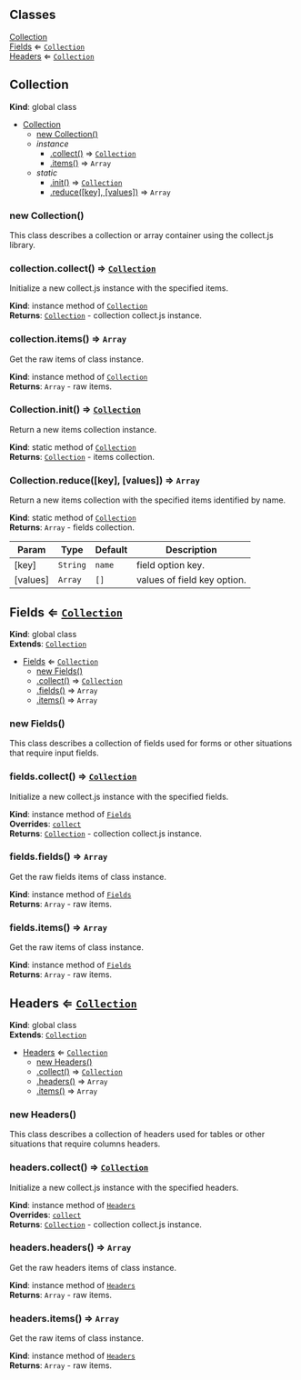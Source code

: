 ## Classes

<dl>
<dt><a href="#Collection">Collection</a></dt>
<dd></dd>
<dt><a href="#Fields">Fields</a> ⇐ <code><a href="#Collection">Collection</a></code></dt>
<dd></dd>
<dt><a href="#Headers">Headers</a> ⇐ <code><a href="#Collection">Collection</a></code></dt>
<dd></dd>
</dl>

<a name="Collection"></a>

## Collection
**Kind**: global class  

* [Collection](#Collection)
    * [new Collection()](#new_Collection_new)
    * _instance_
        * [.collect()](#Collection+collect) ⇒ [<code>Collection</code>](#Collection)
        * [.items()](#Collection+items) ⇒ <code>Array</code>
    * _static_
        * [.init()](#Collection.init) ⇒ [<code>Collection</code>](#Collection)
        * [.reduce([key], [values])](#Collection.reduce) ⇒ <code>Array</code>

<a name="new_Collection_new"></a>

### new Collection()
This class describes a collection or array container using the collect.js library.

<a name="Collection+collect"></a>

### collection.collect() ⇒ [<code>Collection</code>](#Collection)
Initialize a new collect.js instance with the specified items.

**Kind**: instance method of [<code>Collection</code>](#Collection)  
**Returns**: [<code>Collection</code>](#Collection) - collection collect.js instance.  
<a name="Collection+items"></a>

### collection.items() ⇒ <code>Array</code>
Get the raw items of class instance.

**Kind**: instance method of [<code>Collection</code>](#Collection)  
**Returns**: <code>Array</code> - raw items.  
<a name="Collection.init"></a>

### Collection.init() ⇒ [<code>Collection</code>](#Collection)
Return a new items collection instance.

**Kind**: static method of [<code>Collection</code>](#Collection)  
**Returns**: [<code>Collection</code>](#Collection) - items collection.  
<a name="Collection.reduce"></a>

### Collection.reduce([key], [values]) ⇒ <code>Array</code>
Return a new items collection with the specified items identified by name.

**Kind**: static method of [<code>Collection</code>](#Collection)  
**Returns**: <code>Array</code> - fields collection.  

| Param | Type | Default | Description |
| --- | --- | --- | --- |
| [key] | <code>String</code> | <code>name</code> | field option key. |
| [values] | <code>Array</code> | <code>[]</code> | values of field key option. |

<a name="Fields"></a>

## Fields ⇐ [<code>Collection</code>](#Collection)
**Kind**: global class  
**Extends**: [<code>Collection</code>](#Collection)  

* [Fields](#Fields) ⇐ [<code>Collection</code>](#Collection)
    * [new Fields()](#new_Fields_new)
    * [.collect()](#Fields+collect) ⇒ [<code>Collection</code>](#Collection)
    * [.fields()](#Fields+fields) ⇒ <code>Array</code>
    * [.items()](#Collection+items) ⇒ <code>Array</code>

<a name="new_Fields_new"></a>

### new Fields()
This class describes a collection of fields used for forms or other situations that require input fields.

<a name="Fields+collect"></a>

### fields.collect() ⇒ [<code>Collection</code>](#Collection)
Initialize a new collect.js instance with the specified fields.

**Kind**: instance method of [<code>Fields</code>](#Fields)  
**Overrides**: [<code>collect</code>](#Collection+collect)  
**Returns**: [<code>Collection</code>](#Collection) - collection collect.js instance.  
<a name="Fields+fields"></a>

### fields.fields() ⇒ <code>Array</code>
Get the raw fields items of class instance.

**Kind**: instance method of [<code>Fields</code>](#Fields)  
**Returns**: <code>Array</code> - raw items.  
<a name="Collection+items"></a>

### fields.items() ⇒ <code>Array</code>
Get the raw items of class instance.

**Kind**: instance method of [<code>Fields</code>](#Fields)  
**Returns**: <code>Array</code> - raw items.  
<a name="Headers"></a>

## Headers ⇐ [<code>Collection</code>](#Collection)
**Kind**: global class  
**Extends**: [<code>Collection</code>](#Collection)  

* [Headers](#Headers) ⇐ [<code>Collection</code>](#Collection)
    * [new Headers()](#new_Headers_new)
    * [.collect()](#Headers+collect) ⇒ [<code>Collection</code>](#Collection)
    * [.headers()](#Headers+headers) ⇒ <code>Array</code>
    * [.items()](#Collection+items) ⇒ <code>Array</code>

<a name="new_Headers_new"></a>

### new Headers()
This class describes a collection of headers used for tables or other situations that require columns headers.

<a name="Headers+collect"></a>

### headers.collect() ⇒ [<code>Collection</code>](#Collection)
Initialize a new collect.js instance with the specified headers.

**Kind**: instance method of [<code>Headers</code>](#Headers)  
**Overrides**: [<code>collect</code>](#Collection+collect)  
**Returns**: [<code>Collection</code>](#Collection) - collection collect.js instance.  
<a name="Headers+headers"></a>

### headers.headers() ⇒ <code>Array</code>
Get the raw headers items of class instance.

**Kind**: instance method of [<code>Headers</code>](#Headers)  
**Returns**: <code>Array</code> - raw items.  
<a name="Collection+items"></a>

### headers.items() ⇒ <code>Array</code>
Get the raw items of class instance.

**Kind**: instance method of [<code>Headers</code>](#Headers)  
**Returns**: <code>Array</code> - raw items.  
